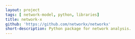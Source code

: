 ```yaml
---
layout: project
tags: [ network-model, python, libraries]
title: network-x
github: 'https://github.com/networkx/networkx'
short-description: Python package for network analysis.
---
```

